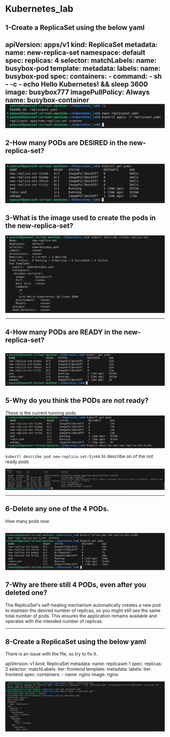 # Kubernetes_lab


## 1-Create a ReplicaSet using the below yaml

apiVersion: apps/v1
kind: ReplicaSet
metadata:
  name: new-replica-set
  namespace: default
spec:
  replicas: 4
  selector:
    matchLabels:
      name: busybox-pod
  template:
    metadata:
      labels:
        name: busybox-pod
    spec:
      containers:
      - command:
        - sh
        - -c
        - echo Hello Kubernetes! && sleep 3600
        image: busybox777
        imagePullPolicy: Always
        name: busybox-container
        ![alt text](image.png)
--------------------
## 2-How many PODs are DESIRED in the new-replica-set?

![alt text](image-1.png)
----------------------
## 3-What is the image used to create the pods in the new-replica-set?

![alt text](image-2.png)

---------------------
## 4-How many PODs are READY in the new-replica-set?

![alt text](image-3.png)
---------------------
## 5-Why do you think the PODs are not ready?

These is the current tunning pods 
![alt text](image-4.png)

`kubectl describe pod new-replica-set-5jnkk`
to describe on of the not ready pods

![alt text](image-5.png)

------------------------
## 6-Delete any one of the 4 PODs. 
How many pods now

![alt text](image-6.png)
---------------------
## 7-Why are there still 4 PODs, even after you deleted one?

 The ReplicaSet's self-healing mechanism automatically creates a new pod to maintain the desired number of replicas, so you might still see the same total number of pods. This ensures the application remains available and operates with the intended number of replicas.

-----------------
## 8-Create a ReplicaSet using the below yaml

There is an issue with the file, so try to fix it.

apiVersion: v1
kind: ReplicaSet
metadata:
  name: replicaset-1
spec:
  replicas: 2
  selector:
    matchLabels:
      tier: frontend
  template:
    metadata:
      labels:
        tier: frontend
    spec:
      containers:
      - name: nginx
        image: nginx

![alt text](image-7.png)
